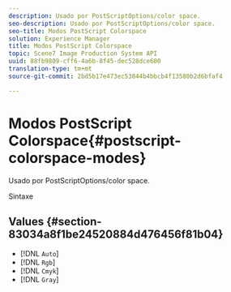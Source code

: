 ```yaml
---
description: Usado por PostScriptOptions/color space.
seo-description: Usado por PostScriptOptions/color space.
seo-title: Modos PostScript Colorspace
solution: Experience Manager
title: Modos PostScript Colorspace
topic: Scene7 Image Production System API
uuid: 88fb9809-cff6-4a6b-8f45-dec528dce600
translation-type: tm+mt
source-git-commit: 2bd5b17e473ec53844b4bbcb4f13580b2d6bfaf4

---
```



# Modos PostScript Colorspace{#postscript-colorspace-modes}

Usado por PostScriptOptions/color space.

Sintaxe

## Values {#section-83034a8f1be24520884d476456f81b04}

* [!DNL `Auto`]
* [!DNL `Rgb`]
* [!DNL `Cmyk`]
* [!DNL `Gray`]

